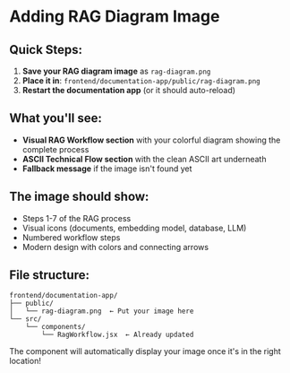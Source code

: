 # Adding RAG Diagram Image

## Quick Steps:

1. **Save your RAG diagram image** as `rag-diagram.png`
2. **Place it in**: `frontend/documentation-app/public/rag-diagram.png`
3. **Restart the documentation app** (or it should auto-reload)

## What you'll see:

- **Visual RAG Workflow section** with your colorful diagram showing the complete process
- **ASCII Technical Flow section** with the clean ASCII art underneath
- **Fallback message** if the image isn't found yet

## The image should show:
- Steps 1-7 of the RAG process
- Visual icons (documents, embedding model, database, LLM)
- Numbered workflow steps
- Modern design with colors and connecting arrows

## File structure:
```
frontend/documentation-app/
├── public/
│   └── rag-diagram.png  ← Put your image here
└── src/
    └── components/
        └── RagWorkflow.jsx  ← Already updated
```

The component will automatically display your image once it's in the right location!